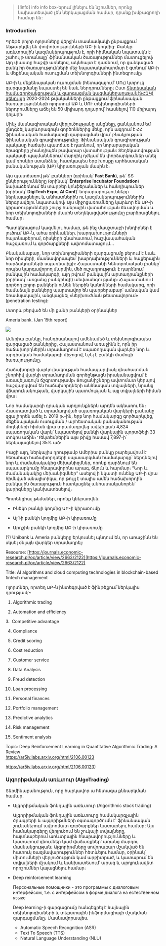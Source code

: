 > [!info] info 
>  info box-երում լինելու են նշումներ, որոնք նախատեսված չեն ներկայացման համար, դրանք խմբագրողի համար են։ 

### Introduction

Գրեթե բոլոր ոլորտները վերջին տասնամյակի ընթացքում ենթարկվել են փոփոխությունների ԱԲ-ի կողմից։ Բանկը առևտրային կազմակերպություն է, որի հիմնական նպատակն է շահույթ ստանալը՝ ֆինանսական ծառայություններ մատուցելով։ Այդ փաստը հաշվի առնելով, ակնհայտ է դառնում, որ ցանկացած բանկ իր ծառայությունների մեջ նպատակահարմար է գտնում ԱԲ-ի և մեքենայական ուսուցման տեխնոլոգիաների ինտեգրումը։ 

ԱԲ-ի և մեքենայական ուսուցման (հետագայում՝ ՄՈւ) կտրուկ զարգացմանը նպաստել են նաև ներդրումները։ Ըստ [Տնտեսական համագործակցության և զարգացման կազմակերպության(ՏՀԶԿ) զեկույցի](https://read.oecd-ilibrary.org/finance-and-investment/oecd-business-and-finance-outlook-2021_ba682899-en#page1) 2020-2024 թվականների ընթացքում ֆինանսական ծառայությունների ոլորտում ԱԲ և ՄՈՒ տեխնոլոգիաների ներդրումները աճել են 50 միլիարդ դոլարով՝ հասնելով 110 միլիարդ դոլարի։

Մինչ մասնագիտական վերլուծությանը անցնելը, ցանկանում եմ ընդգծել կարևորագույն գործոններից մեկը, որն ազդում է ՀՀ ֆինանսական համակարգի զարգացման վրա՝ բնակչության ֆինանսական գրագիտությունը։ Ֆինանսական գրագիտության պակասը հաճախ պատճառ է դառնում, որ նորարարական ծրագրերը չհանդիպեն բավարար վստահության: Տեղեկատվության պակասի պայմաններում մարդիկ դժկամ են փորձարկումներ անել կամ ռիսկեր ստանձնել, հատկապես երբ խոսքը արհեստական բանականության (ԱԲ) կիրառության մասին է։

Այս պատճառով թե՛ բանկերը (օրինակ՝ **Fast Bank**), թե՛ ՏՏ ընկերությունները (օրինակ՝ **Enterprise Incubator Foundation**) նախաձեռնում են տարբեր կոնֆերանսներ և հանդիպումներ (օրինակ՝ **DigiTech Expo**, **AI Conf**)՝ նորարարությունները ներկայացնելու և անհատներին ու կազմակերպություններին ներգրավելու նպատակով։ Այս միջոցառումները կարևոր են ԱԲ-ի կիրառությունների շուրջ հանրային վստահության ձևավորման և նոր տեխնոլոգիաների մասին տեղեկացվածությունը բարձրացնելու համար։


Պատկերացում կազմելու համար, թե ինչ մասշտաբի խնդիրներ է լուծում ԱԲ-ն, ահա օրինակներ․ խարդախությունների հայտնաբերում, ռիսկերի գնահատում, հաշվապահական հաշվառում և գործարքների ավտոմատացում…


Բնականաբար, նոր տեխնոլոգիաների զարգացումը բերում է նաև նոր ռիսկերի, մասնավորապես՝ խարդախությունների և հաքերային հարձակումների սպառնալիքի: Հայաստանի Կենտրոնական բանկը՝ որպես կարգավորող մարմին, մեծ ուշադրություն է դարձնում բանկային համակարգի, այդ թվում՝ բանկային արտադրանքների (օրինակ՝ առցանց բանկինգի) անվտանգությանը: Հայաստանում գործող բոլոր բանկերն ունեն ներքին կանոնների համակարգ, որի համաձայն բանկերը պարտավոր են պարբերաբար՝ ամսական կամ եռամսյակային, անցկացնել «ներխուժման թեստավորում» (penetration testing):  

Ստորև բերված են մի քանի բանկերի օրինակներ

Ameria bank. (Jan 15th report)

  
![](https://lh7-rt.googleusercontent.com/docsz/AD_4nXdj3hi7Nk4QN7bCep_UdyuoEzoU_6NA6KyDpDv4OvH0wOdZxvsC93SLYghtBk_aylE9fteRkZ8P5bWJ6DH9Kylx1qz5fPiLnaPTgXcV9-dC5MSilCw499VJeQGMXCepWTLzG-Rs?key=oXu6x8lSDr01oATYTbxWmoSd)

Ամերիա բանկը, հանդիսանալով ամենամեծ և տեխնոլոգիապես զարգացած բանկերից, Հայաստանում առաջինն է, որն իր հաճախորդներին տրամադրում է սպառողական վարկեր նոր և արդիական համակարգի միջոցով, նշել է բանկի մամուլի ծառայությունը։


Հաճախորդի վարկունակության համապարփակ գնահատման շնորհիվ վարկի տրամադրման գործընթացն իրականացվում է առավելագույն ճշգրտությամբ։ Ցուցանիշները ավտոմատ կերպով հաշվարկվում են հաճախորդների անձնական տվյալների, նրանց վճարունակության, վարկային պատմության և այլ տվյալների հիման վրա։

  

Նոր համակարգի դրական արդյունքներն արդեն ակնառու են։ Հաստատված և տրամադրված սպառողական վարկերի քանակը զգալիորեն աճել է։ 2019 թ․-ին, երբ նոր համակարգը գործարկվեց, մեքենայական ուսուցման / արհեստական բանականության մոդելների հիման վրա տրամադրվեց ավելի քան 4,824 սպառողական վարկ՝ նպաստելով բանկի վարկային պորտֆելի 33 տոկոս աճին։ Դեկտեմբերին այս թիվը հասավ 7,897-ի՝ ներկայացնելով 35% աճ։

  

Բացի այդ, ներկայիս դրությամբ Ամերիա բանկը բարելավում է հեռահար հաճախորդների սպասարկման համակարգը՝ ներդնելով նոր և ժամանակակից մեխանիզմներ, որոնք դարձնում են սպասարկումը հնարավորինս արագ, ճկուն և հարմար։ “Նոր և ժամանակակից մեխանիզմներ” ասելով ի նկատի ունենք ԱԲ-ի վրա հիմնված անալիտիկա, որ թույլ է տալիս ամեն հաճախորդին բանկային ծառայություն հատկացնել անհատականորեն՝ կարիգները կանխատեսելով։ 

  

Պոտենցիալ թեմաներ, որոնք կներառվեն․  
- Ինեկո բանկի կողմից ԱԲ-ի կիրառումը

- ԱյԴի բանկի կողմից ԱԲ-ի կիրառումը

- Արդշին բանկի կողմից ԱԲ-ի կիրառումը  
  
(?) Unibank և Ameria բանկերը երկուսնել պնդում են, որ առաջինն են սկսել օնլայն վարկեր տրամադրել:

  
  

Resourse: [https://journals.economic-research.pl/oc/article/view/2663/2122](https://journals.economic-research.pl/oc/article/view/2663/2122)

Title: AI algorithms and cloud computing technologies in blockchain-based fintech management

  
  
  
  
  
  

Ոլորտներ, որտեղ ԱԲ-ն ինտեգրված է ֆինթեքում ներկայիս դրությամբ։

  

1.  Algorithmic trading

2. Automation and efficiency

3.  Competitive advantage

4. Compliance

5. Credit scoring

6. Cost reduction

7. Customer service

8. Data Analysis

9. Freud detection

10. Loan processing

11. Personal finances

12. Portfolio management

13. Predictive analytics

14. Risk management

15. Sentiment analysis  
  
Topic: Deep Reinforcement Learning in Quantitative Algorithmic Trading: A Review  
https://ar5iv.labs.arxiv.org/html/2106.00123  
  
  
https://ar5iv.labs.arxiv.org/html/2106.00123)

### Ալգորիթմական առևտուր (AlgoTrading)

Տերմինաբանություն, որը հարկավոր ա հետագա քննարկման համար․ 

- Ալգորիթմական ֆոնդային առևտուր (Algorithmic stock trading)
  
  Ալգորիթմական ֆոնդային առևտուրը համակարգչային ծրագրերի և ալգորիթմների օգտագործումն է՝ ֆինանսական շուկաներում ավտոմատ գործարքներ կատարելու համար։ Այս համակարգերը վերլուծում են շուկայի տվյալները, հայտնաբերում առևտրային հնարավորությունները և կատարում գնումներ կամ վաճառքներ՝ առանց մարդու մասնակցության։ Ալգորիթմները սովորաբար մշակված են հատուկ ռազմավարություններ հետևելու համար, օրինակ՝ միտումների վերլուծություն կամ արբիտրաժ, և կատարում են տվյալների մշակում և կանխատեսում՝ արագ և արդյունավետ որոշումներ կայացնելու համար։

- Deep reinforcement learning
  
  Персональные помощники - это программы с диалоговым интерфейсом, т.е. с интерфейсом в форме диалога на естественном языке
  
  Deep learning-ի զարգացումը հանգեցրել է ձայնային տեխնոլոգիաների և տեքստային ինֆորմացիայի մշակման զարգացմանը։ Մասնավորապես․
  
  - Automatic Speech Recognition (ASR)
  - Text To Speech (TTS)
  - Natural Language Understanding (NLU)
